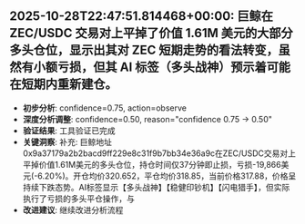 
## 2025-10-28T22:47:51.814468+00:00: 巨鲸在 ZEC/USDC 交易对上平掉了价值 1.61M 美元的大部分多头仓位，显示出其对 ZEC 短期走势的看法转变，虽然有小额亏损，但其 AI 标签（多头战神）预示着可能在短期内重新建仓。
- **初步分析**: confidence=0.75, action=observe
- **深度分析调整**: confidence=0.50, reason="confidence 0.75 → 0.50"
- **验证结果**: 工具验证已完成
- **关键洞察**: 补充: 巨鲸地址0x9a37179a2b2bacd9ff229e8c31f9b7bb34e36a9c在ZEC/USDC交易对上平掉价值1.61M美元的多头仓位，持仓时间仅37分钟即止损，亏损-19,866美元(-6.20%)。开仓均价320.652，平仓均价318.85，当前价格317.88，价格呈持续下跌态势。AI标签显示【多头战神】【稳健印钞机】【闪电猎手】，但实际执行了亏损的多头平仓操作，与
- **改进建议**: 继续改进分析流程

